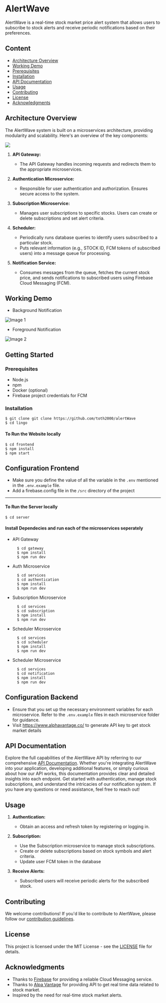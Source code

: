 # AlertWave

AlertWave is a real-time stock market price alert system that allows users to subscribe to stock alerts and receive periodic notifications based on their preferences.

## Content

- [Architecture Overview](#architecture-overview)
- [Working Demo](#working-demo)
- [Prerequisites](#prerequisites)
- [Installation](#installation)
- [API Documentation](#api-documentation)
- [Usage](#usage)
- [Contributing](#contributing)
- [License](#license)
- [Acknowledgments](#acknowledgments)

## Architecture Overview

The AlertWave system is built on a microservices architecture, providing modularity and scalability. Here's an overview of the key components:

![](https://raw.githubusercontent.com/toth2000/alertWave/master/screenshot/system_design.png)

1. **API Gateway:**
   - The API Gateway handles incoming requests and redirects them to the appropriate microservices.
2. **Authentication Microservice:**

   - Responsible for user authentication and authorization. Ensures secure access to the system.

3. **Subscription Microservice:**

   - Manages user subscriptions to specific stocks. Users can create or delete subscriptions and set alert criteria.

4. **Scheduler:**

   - Periodically runs database queries to identify users subscribed to a particular stock.
   - Puts relevant information (e.g., STOCK ID, FCM tokens of subscribed users) into a message queue for processing.

5. **Notification Service:**
   - Consumes messages from the queue, fetches the current stock price, and sends notifications to subscribed users using Firebase Cloud Messaging (FCM).

## Working Demo

- Background Notification

![Image 1](https://raw.githubusercontent.com/toth2000/alertWave/master/screenshot/notification_background.png)

- Foreground Notification

![Image 2](https://raw.githubusercontent.com/toth2000/alertWave/master/screenshot/notification_foreground.png)

## Getting Started

### Prerequisites

- Node.js
- npm
- Docker (optional)
- Firebase project credentials for FCM

### Installation

    $ git clone git clone https://github.com/toth2000/alertWave
    $ cd lingo

#### To Run the Website locally

    $ cd frontend
    $ npm install
    $ npm start

## Configuration Frontend

- Make sure you define the value of all the variable in the `.env` mentioned in the `.env.example` file.
- Add a firebase.config file in the `/src` directory of the project

---

#### To Run the Server locally

    $ cd server

#### Install Dependecies and run each of the microservices seperately

- API Gateway

        $ cd gateway
        $ npm install
        $ npm run dev

- Auth Microservice

        $ cd services
        $ cd authentication
        $ npm install
        $ npm run dev

- Subscription Microservice

        $ cd services
        $ cd subscription
        $ npm install
        $ npm run dev

- Scheduler Microservice

        $ cd services
        $ cd scheduler
        $ npm install
        $ npm run dev

- Scheduler Microservice

        $ cd services
        $ cd notification
        $ npm install
        $ npm run dev

## Configuration Backend

- Ensure that you set up the necessary environment variables for each microservice. Refer to the `.env.example` files in each microservice folder for guidance.
- Visit https://www.alphavantage.co/ to generate API key to get stock market details

## API Documentation

Explore the full capabilities of the AlertWave API by referring to our comprehensive [API Documentation](https://documenter.getpostman.com/view/19488087/2s9YJhvekV). Whether you're integrating AlertWave into your application, developing additional features, or simply curious about how our API works, this documentation provides clear and detailed insights into each endpoint. Get started with authentication, manage stock subscriptions, and understand the intricacies of our notification system. If you have any questions or need assistance, feel free to reach out!

## Usage

1. **Authentication:**

   - Obtain an access and refresh token by registering or logging in.

2. **Subscription:**

   - Use the Subscription microservice to manage stock subscriptions.
   - Create or delete subscriptions based on stock symbols and alert criteria.
   - Update user FCM token in the database

3. **Receive Alerts:**
   - Subscribed users will receive periodic alerts for the subscribed stock.

## Contributing

We welcome contributions! If you'd like to contribute to AlertWave, please follow our [contribution guidelines](CONTRIBUTING.md).

## License

This project is licensed under the MIT License - see the [LICENSE](LICENSE) file for details.

## Acknowledgments

- Thanks to [Firebase](https://firebase.google.com/) for providing a reliable Cloud Messaging service.
- Thanks to [Alpa Vantage](https://www.alphavantage.co/) for providing API to get real time data related to stock market.
- Inspired by the need for real-time stock market alerts.
